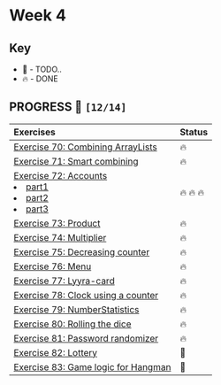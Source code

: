# Week 4

## Key

*   🚧 - TODO..
*   🔥 - DONE

## PROGRESS 🚀 `[12/14]`

| Exercises  | Status    |
| :------------- | :------------- |
| [Exercise 70: Combining ArrayLists](./Exercise70/CombiningArrayLists.java) | 🔥 |
| [Exercise 71: Smart combining](./Exercise71/SmartCombining.java) | 🔥 |
| [Exercise 72: Accounts](./Exercise72/) <li>[part1](./Exercise72/ex72-1/Account.java)</li><li>[part2](./Exercise72/ex72-2/Account.java)</li><li>[part3](./Exercise72/ex72-3/Account.java)</li> | 🔥 🔥 🔥 |
| [Exercise 73: Product](./Exercise73/Product.java) | 🔥 |
| [Exercise 74: Multiplier](./Exercise74/Multiplier.java) | 🔥 |
| [Exercise 75: Decreasing counter](./Exercise75/DecreasingCounter.java) | 🔥 |
| [Exercise 76: Menu](./Exercise76/Menu.java) | 🔥 |
| [Exercise 77: Lyyra-card](./Exercise77/LyyraCard.java) | 🔥 |
| [Exercise 78: Clock using a counter](./Exercise78/BoundedCounter.java) | 🔥 |
| [Exercise 79: NumberStatistics](./Exercise79/NumberStatistics.java) | 🔥 |
| [Exercise 80: Rolling the dice](./Exercise80/Dice.java) | 🔥 |
| [Exercise 81: Password randomizer](./Exercise81/PasswordRandomizer.java) | 🔥 |
| [Exercise 82: Lottery](./Exercise82/.java) | 🚧 |
| [Exercise 83: Game logic for Hangman](./Exercise83/.java) | 🚧 |
